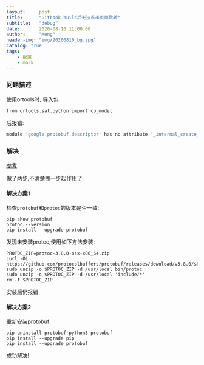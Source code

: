 ```yaml
---
layout:     post
title:      "Gitbook build后无法点击页面跳转"
subtitle:   "debug"
date:       2020-08-10 11:00:00
author:     "Meng"
header-img: "img/20200810_bg.jpg"
catalog: true
tags:
    - 配置
	- mark
---
```




### 问题描述

使用ortools时, 导入包

```
from ortools.sat.python import cp_model
```

后报错:

```python
module 'google.protobuf.descriptor' has no attribute '_internal_create_key'
```



### 解决

[参考](https://stackoverflow.com/questions/61922334/how-to-solve-attributeerror-module-google-protobuf-descriptor-has-no-attribu?r=SearchResults)

做了两步,不清楚哪一步起作用了

#### 解决方案1

检查```protobuf```和```protoc```的版本是否一致:

```shell
pip show protobuf
protoc --version
pip install --upgrade protobuf
```

发现未安装protoc,使用如下方法安装:

```shell
PROTOC_ZIP=protoc-3.8.0-osx-x86_64.zip
curl -OL https://github.com/protocolbuffers/protobuf/releases/download/v3.8.0/$PROTOC_ZIP
sudo unzip -o $PROTOC_ZIP -d /usr/local bin/protoc
sudo unzip -o $PROTOC_ZIP -d /usr/local 'include/*'
rm -f $PROTOC_ZIP
```

安装后仍报错

#### 解决方案2

重新安装protobuf

```shell
pip uninstall protobuf python3-protobuf
pip install --upgrade pip
pip install --upgrade protobuf
```

成功解决!

